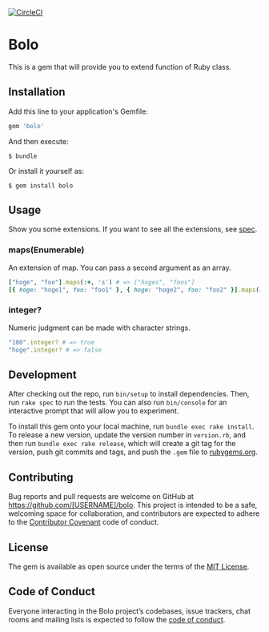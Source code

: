 [![CircleCI](https://circleci.com/gh/belion-freee/bolo.svg?style=svg)](https://circleci.com/gh/belion-freee/bolo)

# Bolo

This is a gem that will provide you to extend function of Ruby class.

## Installation

Add this line to your application's Gemfile:

```ruby
gem 'bolo'
```

And then execute:

    $ bundle

Or install it yourself as:

    $ gem install bolo

## Usage

Show you some extensions.
If you want to see all the extensions, see [spec](https://github.com/belion-freee/bolo/blob/master/spec/bolo_spec.rb).

### maps(Enumerable)
An extension of map. You can pass a second argument as an array.

```ruby
["hoge", "foo"].maps(:+, 's') # => ["hoges", "foos"]
[{ hoge: "hoge1", foo: "foo1" }, { hoge: "hoge2", foo: "foo2" }].maps(:[], :hoge) # => ["hoge1", "hoge2"]
```

### integer?
Numeric judgment can be made with character strings.

```ruby
"100".integer? # => true
"hoge".integer? # => false
```

## Development

After checking out the repo, run `bin/setup` to install dependencies. Then, run `rake spec` to run the tests. You can also run `bin/console` for an interactive prompt that will allow you to experiment.

To install this gem onto your local machine, run `bundle exec rake install`. To release a new version, update the version number in `version.rb`, and then run `bundle exec rake release`, which will create a git tag for the version, push git commits and tags, and push the `.gem` file to [rubygems.org](https://rubygems.org).

## Contributing

Bug reports and pull requests are welcome on GitHub at https://github.com/[USERNAME]/bolo. This project is intended to be a safe, welcoming space for collaboration, and contributors are expected to adhere to the [Contributor Covenant](http://contributor-covenant.org) code of conduct.

## License

The gem is available as open source under the terms of the [MIT License](https://opensource.org/licenses/MIT).

## Code of Conduct

Everyone interacting in the Bolo project’s codebases, issue trackers, chat rooms and mailing lists is expected to follow the [code of conduct](https://github.com/[USERNAME]/bolo/blob/master/CODE_OF_CONDUCT.md).
